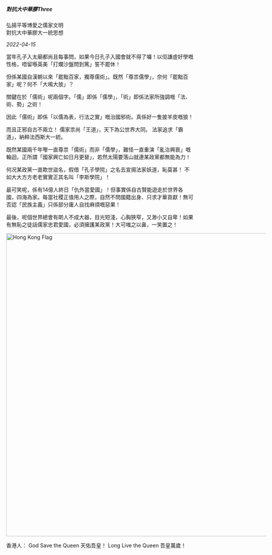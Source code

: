 ##### **對抗大中華膠Three**

弘揚平等博愛之儒家文明<br>對抗大中華膠大一統思想

*2022-04-15*

當年孔子入太廟都尚且每事問，如果今日孔子入國會就不得了囉！以佢謙虛好學嘅性格，唔留喺英美「打爛沙盤問到篤」誓不罷休！

但係某國自漢朝以來「罷黜百家，獨尊儒術」。既然「尊祟儒學」，奈何「罷黜百家」呢？何不「大鳴大放」？

關鍵在於「儒術」呢兩個字。「儒」即係「儒學」，「術」即係法家所強調嘅「法、術、勢」之術！

因此「儒術」即係「以儒為表，行法之實」嘅治國邪術。真係好一隻披羊皮嘅狼！

而且正邪自古不兩立！
儒家祟尚「王道」，天下為公世界大同。
法家追求「霸道」，納粹法西斯大一統。

既然某國兩千年嚟一直尊祟「儒術」而非「儒學」，難怪一直重演「亂治興衰」嘅輪迴。正所謂「國家興亡如日月更替」，若然太陽要落山就連某政黨都無能為力！

何况某政黨一直欺世盜名，假借「孔子學院」之名去宣揚法家妖道，恥莫甚！
不如大大方方老老實實正其名叫「李斯學院」！

最可笑呢，係有14億人終日「仇外當愛國」！但事實係自古賢能遊走於世界各國，四海為家。每當社稷正值用人之際，自然不問國籍出身、只求才華貢獻！無可否認「民族主義」只係部分庸人自找麻煩嘅惡果！

最後，呢個世界總會有啲人不成大器，目光短淺，心胸狹窄，又渺小又自卑！如果有無恥之徒話儒家忠君愛國，必須擁護某政黨！大可嗤之以鼻，一笑置之！

<img src="https://web.freehk.io/img/Hong_Kong.svg" alt="Hong Kong Flag" style="width:85vw;max-width:700px"/>

香港人：
God Save the Queen 天佑吾皇！
Long Live the Queen 吾皇萬歲！

<br>